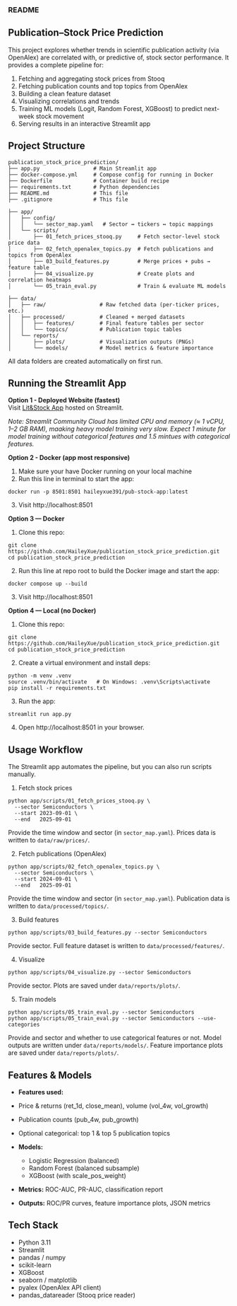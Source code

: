 ### README
## Publication–Stock Price Prediction

This project explores whether trends in scientific publication activity (via OpenAlex) are correlated with, or predictive of, stock sector performance.
It provides a complete pipeline for:
1. Fetching and aggregating stock prices from Stooq
2. Fetching publication counts and top topics from OpenAlex
3. Building a clean feature dataset
4. Visualizing correlations and trends
5. Training ML models (Logit, Random Forest, XGBoost) to predict next-week stock movement
6. Serving results in an interactive Streamlit app

## Project Structure
```
publication_stock_price_prediction/  
├── app.py                 # Main Streamlit app  
├── docker-compose.yml     # Compose config for running in Docker  
├── Dockerfile             # Container build recipe  
├── requirements.txt       # Python dependencies  
├── README.md              # This file  
├── .gitignore             # This file  

├── app/  
│   ├── config/  
│   │   └── sector_map.yaml   # Sector ↔ tickers ↔ topic mappings  
│   └── scripts/  
│       ├── 01_fetch_prices_stooq.py     # Fetch sector-level stock price data  
│       ├── 02_fetch_openalex_topics.py  # Fetch publications and topics from OpenAlex  
│       ├── 03_build_features.py         # Merge prices + pubs → feature table  
│       ├── 04_visualize.py              # Create plots and correlation heatmaps  
│       └── 05_train_eval.py             # Train & evaluate ML models  

├── data/  
│   ├── raw/                 # Raw fetched data (per-ticker prices, etc.)  
│   ├── processed/           # Cleaned + merged datasets  
│   │   ├── features/        # Final feature tables per sector  
│   │   └── topics/          # Publication topic tables  
│   └── reports/  
│       ├── plots/           # Visualization outputs (PNGs)  
│       └── models/          # Model metrics & feature importance  
```

All data folders are created automatically on first run.  

## Running the Streamlit App
**Option 1 - Deployed Website (fastest)**  
Visit [Lit&Stock App](https://publicationstockpriceprediction-haileyxue.streamlit.app/) hosted on Streamlit.  

*Note: Streamlit Community Cloud has limited CPU and memory (≈ 1 vCPU, 1–2 GB RAM), maaking heavy model training very slow. Expect 1 minute for model training without categorical features and 1.5 mintues with categorical features.*  

**Option 2 - Docker (app most responsive)**
1. Make sure your have Docker running on your local machine  
2. Run this line in terminal to start the app:  
```
docker run -p 8501:8501 haileyxue391/pub-stock-app:latest
```
3. Visit http://localhost:8501

**Option 3 — Docker**

1. Clone this repo:  
```
git clone https://github.com/HaileyXue/publication_stock_price_prediction.git
cd publication_stock_price_prediction
```
2. Run this line at repo root to build the Docker image and start the app:  
```
docker compose up --build
```
3. Visit http://localhost:8501  

**Option 4 — Local (no Docker)**
1. Clone this repo:  
```
git clone https://github.com/HaileyXue/publication_stock_price_prediction.git
cd publication_stock_price_prediction
```
2. Create a virtual environment and install deps:  
```
python -m venv .venv
source .venv/bin/activate   # On Windows: .venv\Scripts\activate
pip install -r requirements.txt
```
3. Run the app:  
```
streamlit run app.py
```
4. Open http://localhost:8501 in your browser.

## Usage Workflow
The Streamlit app automates the pipeline, but you can also run scripts manually.  
1. Fetch stock prices    
```
python app/scripts/01_fetch_prices_stooq.py \
  --sector Semiconductors \
  --start 2023-09-01 \
  --end   2025-09-01
```
Provide the time window and sector (in `sector_map.yaml`). Prices data is written to `data/raw/prices/`.  

2. Fetch publications (OpenAlex)    
```
python app/scripts/02_fetch_openalex_topics.py \
  --sector Semiconductors \
  --start 2024-09-01 \
  --end   2025-09-01
```
Provide the time window and sector (in `sector_map.yaml`). Publication data is written to `data/processed/topics/`.  

3. Build features    
```
python app/scripts/03_build_features.py --sector Semiconductors
```
Provide sector. Full feature dataset is written to `data/processed/features/`.  

4. Visualize  
 
```
python app/scripts/04_visualize.py --sector Semiconductors
```
Provide sector. Plots are saved under `data/reports/plots/`.  

5. Train models  
 
``` 
python app/scripts/05_train_eval.py --sector Semiconductors
python app/scripts/05_train_eval.py --sector Semiconductors --use-categories
```
Provide and sector and whether to use categorical features or not. Model outputs are written under `data/reports/models/`. Feature importance plots are saved under `data/reports/plots/`.  

## Features & Models

-  **Features used:**
  - Price & returns (ret_1d, close_mean), volume (vol_4w, vol_growth)
  - Publication counts (pub_4w, pub_growth)
  - Optional categorical: top 1 & top 5 publication topics

- **Models:**
  - Logistic Regression (balanced)
  - Random Forest (balanced subsample)
  - XGBoost (with scale_pos_weight)

- **Metrics:** ROC-AUC, PR-AUC, classification report  
- **Outputs:** ROC/PR curves, feature importance plots, JSON metrics  

## Tech Stack
- Python 3.11
- Streamlit
- pandas / numpy
- scikit-learn
- XGBoost
- seaborn / matplotlib
- pyalex (OpenAlex API client)
- pandas_datareader (Stooq price reader)
